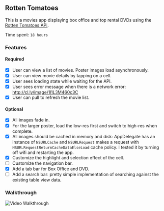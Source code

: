 ## Rotten Tomatoes

This is a movies app displaying box office and top rental DVDs using the [Rotten Tomatoes API](http://developer.rottentomatoes.com/docs/read/JSON).

Time spent: `18 hours`

### Features

#### Required

- [X] User can view a list of movies. Poster images load asynchronously.
- [X] User can view movie details by tapping on a cell.
- [X] User sees loading state while waiting for the API.
- [X] User sees error message when there is a network error: http://cl.ly/image/1l1L3M460c3C
- [X] User can pull to refresh the movie list.

#### Optional

- [X] All images fade in.
- [X] For the larger poster, load the low-res first and switch to high-res when complete.
- [X] All images should be cached in memory and disk: AppDelegate has an instance of `NSURLCache` and `NSURLRequest` makes a request with `NSURLRequestReturnCacheDataElseLoad` cache policy. I tested it by turning off wifi and restarting the app.
- [X] Customize the highlight and selection effect of the cell.
- [ ] Customize the navigation bar.
- [X] Add a tab bar for Box Office and DVD.
- [ ] Add a search bar: pretty simple implementation of searching against the existing table view data.

### Walkthrough
![Video Walkthrough](Rotten-walkthrough.gif)

